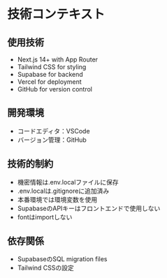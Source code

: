 # 技術コンテキスト

## 使用技術
- Next.js 14+ with App Router
- Tailwind CSS for styling
- Supabase for backend
- Vercel for deployment
- GitHub for version control

## 開発環境
- コードエディタ：VSCode
- バージョン管理：GitHub

## 技術的制約
- 機密情報は.env.localファイルに保存
- .env.localは.gitignoreに追加済み
- 本番環境では環境変数を使用
- SupabaseのAPIキーはフロントエンドで使用しない
- fontはimportしない

## 依存関係
- SupabaseのSQL migration files
- Tailwind CSSの設定
